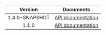 | Version | Documents |
|:---:|---|
| 1.4.0-SNAPSHOT | [API documentation](1.4.0-SNAPSHOT) |
| 1.1.0 | [API documentation](1.1.0) |
